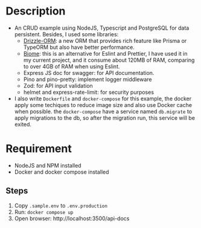 # Description
* An CRUD example using NodeJS, Typescript and PostgreSQL for data persistent. Besides, I used some libraries:
    * [Drizzle-ORM](https://orm.drizzle.team/): a new ORM that provides rich feature like Prisma or TypeORM but also have better performance.
    * [Biome](https://biomejs.dev/): this is an alternative for Eslint and Prettier, I have used it in my current project, and it consume about 120MB of RAM, comparing to over 4GB of RAM when using Eslint.
    * Express JS doc for swagger: for API documentation.
    * Pino and pino-pretty: implement logger middleware
    * Zod: for API input validation
    * helmet and express-rate-limit: for security purposes
* I also write `Dockerfile` and `docker-compose` for this example, the docker apply some techiques to reduce image size and also use Docker cache when possible. the `docker-compose` have a service named `db.migrate` to apply migrations to the db, so after the migration run, this service will be exited.
    
# Requirement
* NodeJS and NPM installed
* Docker and docker compose installed

## Steps
1. Copy `.sample.env` to `.env.production`
2. Run: `docker compose up`
3. Open browser: http://localhost:3500/api-docs
